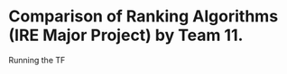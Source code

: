 Comparison of Ranking Algorithms (IRE Major Project) by Team 11.
=================================================================

Running the TF
